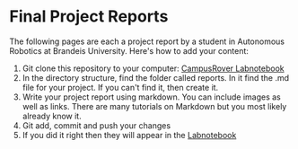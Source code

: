 # Final Project Reports

The following pages are each a project report by a student in Autonomous Robotics at Brandeis University. Here's how to add your content:

1. Git clone this repository to your computer: [CampusRover Labnotebook](https://github.com/campusrover/labnotebook)
1. In the directory structure, find the folder called reports. In it find the .md file for your project. If you can't find it, then create it.
1. Write your project report using markdown. You can include images as well as links. There are many tutorials on Markdown but you most likely already know it.
1. Git add, commit and push your changes
1. If you did it right then they will appear in the [Labnotebook](https://app.gitbook.com/@campus-rover/s/lab-notebook/final-project-reports/robot_arm)
